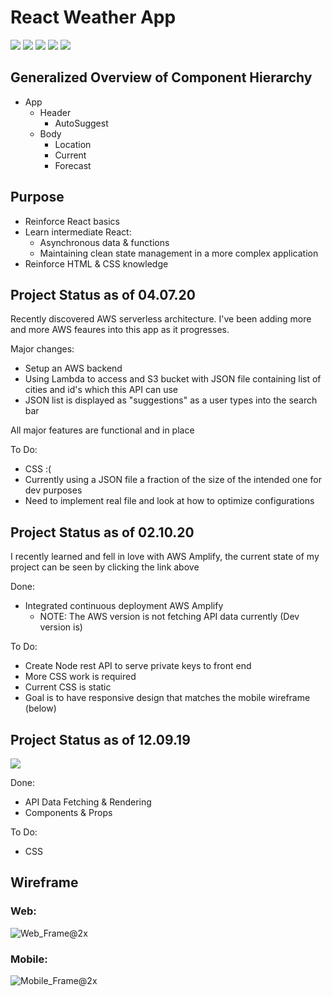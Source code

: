 # React Weather App

![](http://bestanimations.com/Site/Construction/under-construction-gif-6.gif)
![](http://bestanimations.com/Site/Construction/under-construction-gif-6.gif)
![](http://bestanimations.com/Site/Construction/under-construction-gif-6.gif)
![](http://bestanimations.com/Site/Construction/under-construction-gif-6.gif)
![](http://bestanimations.com/Site/Construction/under-construction-gif-6.gif)

## Generalized Overview of Component Hierarchy
- App
  - Header
    - AutoSuggest
  - Body
    - Location
    - Current
    - Forecast

## Purpose
- Reinforce React basics 
- Learn intermediate React: 
  - Asynchronous data & functions
  - Maintaining clean state management in a more complex application
- Reinforce HTML & CSS knowledge

## Project Status as of 04.07.20

Recently discovered AWS serverless architecture. I've been adding more and more AWS feaures into this app as it progresses.  

Major changes:
  - Setup an AWS backend 
  - Using Lambda to access and S3 bucket with JSON file containing list of cities and id's which this API can use
  - JSON list is displayed as "suggestions" as a user types into the search bar

All major features are functional and in place

To Do:
  - CSS :( 
  - Currently using a JSON file a fraction of the size of the intended one for dev purposes
  - Need to implement real file and look at how to optimize configurations

## Project Status as of 02.10.20

I recently learned and fell in love with AWS Amplify, the current state of my project can be seen by clicking the link above

Done:
  - Integrated continuous deployment AWS Amplify
    - NOTE: The AWS version is not fetching API data currently (Dev version is)

To Do:
  - Create Node rest API to serve private keys to front end
  - More CSS work is required
  - Current CSS is static
  - Goal is to have responsive design that matches the mobile wireframe (below)
  
## Project Status as of 12.09.19
![](https://i.imgflip.com/3iybib.gif)

Done:
  - API Data Fetching & Rendering
  - Components & Props
  
To Do:
  - CSS

## Wireframe
### Web:

![Web_Frame@2x](https://user-images.githubusercontent.com/45345315/57752356-e7682b80-76b6-11e9-97e7-e809d108e5cc.png)


### Mobile:

![Mobile_Frame@2x](https://user-images.githubusercontent.com/45345315/57752418-1aaaba80-76b7-11e9-8c91-10666129ff06.png)
